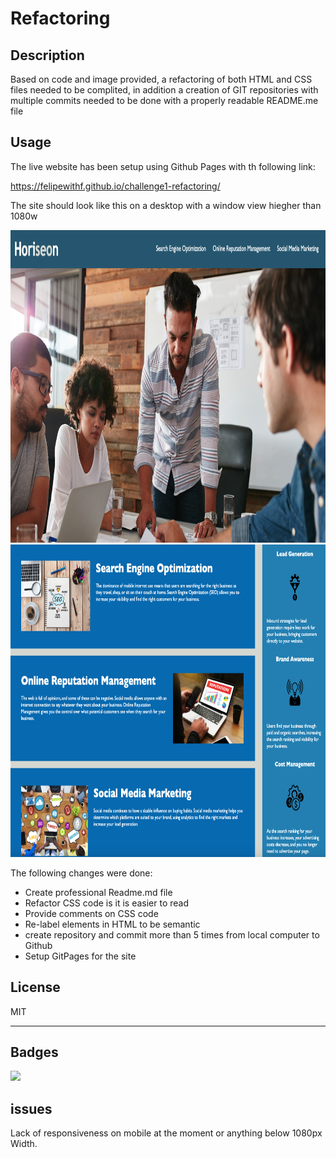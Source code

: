 # Refactoring

## Description

Based on code and image provided, a refactoring of both HTML and CSS files needed to be complited, in addition a creation of GIT repositories with multiple commits needed to be done with a properly readable README.me file


## Usage

The live website has been setup using Github Pages with th following link: 

https://felipewithf.github.io/challenge1-refactoring/
 
The site should look like this on a desktop with a window view hiegher than 1080w  
 
<img src="https://github.com/Felipewithf/challenge1-refactoring/blob/main/assets/images/screenshoot1.png" alt="screenshot1" style="height: 500px; width:900px;"/>

<img src="https://github.com/Felipewithf/challenge1-refactoring/blob/main/assets/images/screenshoot2.png" alt="screenshot2" style="height: 500px; width:700px;"/>

The following changes were done:
 <ul>
 <li>Create professional Readme.md file</li>
  <li>Refactor CSS code is it is easier to read</li>
  <li>Provide comments on CSS code</li>
  <li>Re-label elements in HTML to be semantic</li>
 <li>create repository and commit more than 5 times from local computer to Github</li>
 <li>Setup GitPages for the site</li>
 </ul>


## License

 MIT

---

## Badges

<img src="https://img.shields.io/static/v1?label=Stale-level&message=HIGH&color=GREEN"/>

## issues

Lack of responsiveness on mobile at the moment or anything below 1080px Width.
